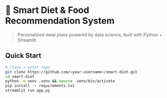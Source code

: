# 🍎 Smart Diet & Food Recommendation System

> Personalized meal plans powered by data science, built with Python + Streamlit.

## Quick Start

```bash
# clone + enter repo
git clone https://github.com/<your-username>/smart-diet.git
cd smart-diet
python -m venv .venv && source .venv/bin/activate
pip install -r requirements.txt
streamlit run app.py